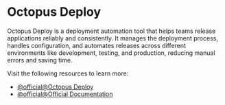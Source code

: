 # Octopus Deploy

Octopus Deploy is a deployment automation tool that helps teams release applications reliably and consistently. It manages the deployment process, handles configuration, and automates releases across different environments like development, testing, and production, reducing manual errors and saving time.

Visit the following resources to learn more:

- [@official@Octopus Deploy](https://octopus.com/?utm_source=roadmap&utm_medium=link&utm_campaign=devops-ci-cd-tools)
- [@official@Official Documentation](https://octopus.com/docs?utm_source=roadmap&utm_medium=link&utm_campaign=devops-ci-cd-tools)